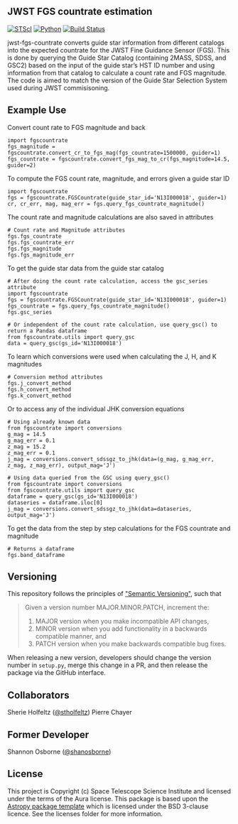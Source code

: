 JWST FGS countrate estimation
-----------------------------

[![STScI](https://img.shields.io/badge/powered%20by-STScI-blue.svg?colorA=707170&colorB=3e8ddd&style=flat)](http://www.stsci.edu)
[![Python](https://img.shields.io/badge/Python-3.6%20%7C%203.7%20%7C%203.8-blue.svg)](https://www.python.org/)
[![Build Status](https://ssbjenkins.stsci.edu/job/STScI/job/jwst-fgs-countrate/job/master/badge/icon)](https://ssbjenkins.stsci.edu/job/STScI/job/jwst-fgs-countrate/job/master/)


jwst-fgs-countrate converts guide star information from different catalogs into the expected countrate for the JWST Fine Guidance Sensor (FGS). This is done by querying the Guide Star Catalog (containing 2MASS, SDSS, and GSC2) based on the input of the guide star’s HST ID number and using information from that catalog to calculate a count rate and FGS magnitude. The code is aimed to match the version of the Guide Star Selection System used during JWST commisisoning.


Example Use
-----------
Convert count rate to FGS magnitude and back
```
import fgscountrate
fgs_magnitude = fgscountrate.convert_cr_to_fgs_mag(fgs_countrate=1500000, guider=1)
fgs_countrate = fgscountrate.convert_fgs_mag_to_cr(fgs_magnitude=14.5, guider=2)
```

To compute the FGS count rate, magnitude, and errors given a guide star ID
```
import fgscountrate
fgs = fgscountrate.FGSCountrate(guide_star_id='N13I000018', guider=1)
cr, cr_err, mag, mag_err = fgs.query_fgs_countrate_magnitude()
```

The count rate and magnitude calculations are also saved in attributes
```
# Count rate and Magnitude attributes
fgs.fgs_countrate
fgs.fgs_countrate_err
fgs.fgs_magnitude
fgs.fgs_magnitude_err
```

To get the guide star data from the guide star catalog
```
# After doing the count rate calculation, access the gsc_series attribute
import fgscountrate
fgs = fgscountrate.FGSCountrate(guide_star_id='N13I000018', guider=1)
fgs_countrate = fgs.query_fgs_countrate_magnitude()
fgs.gsc_series

# Or independent of the count rate calculation, use query_gsc() to return a Pandas dataframe
from fgscountrate.utils import query_gsc
data = query_gsc(gs_id='N13I000018')
```

To learn which conversions were used when calculating the J, H, and K magnitudes
```
# Conversion method attributes
fgs.j_convert_method
fgs.h_convert_method
fgs.k_convert_method
```

Or to access any of the individual JHK conversion equations
```
# Using already known data
from fgscountrate import conversions
g_mag = 14.5
g_mag_err = 0.1
z_mag = 15.2
z_mag_err = 0.1
j_mag = conversions.convert_sdssgz_to_jhk(data=(g_mag, g_mag_err, z_mag, z_mag_err), output_mag='J')

# Using data queried from the GSC using query_gsc()
from fgscountrate import conversions
from fgscountrate.utils import query_gsc
dataframe = query_gsc(gs_id='N13I000018')
dataseries = dataframe.iloc[0]
j_mag = conversions.convert_sdssgz_to_jhk(data=dataseries, output_mag='J')
```

To get the data from the step by step calculations for the FGS countrate and magnitude
```
# Returns a dataframe
fgs.band_dataframe
```

Versioning
----------
This repository follows the principles of ["Semantic Versioning"](https://semver.org/), such that

> Given a version number MAJOR.MINOR.PATCH, increment the:
> 1. MAJOR version when you make incompatible API changes,
> 2. MINOR version when you add functionality in a backwards compatible manner, and
> 3. PATCH version when you make backwards compatible bug fixes.

When releasing a new version, developers should change the version number in `setup.py`, merge this change in a PR, and then release the package via the GitHub interface.


Collaborators
-----------------
Sherie Holfeltz ([@stholfeltz](https://github.com/stholfeltz))
Pierre Chayer


Former Developer
-----------------
Shannon Osborne ([@shanosborne](https://github.com/shanosborne))


License
-------

This project is Copyright (c) Space Telescope Science Institute and licensed under
the terms of the Aura license. This package is based upon
the [Astropy package template](https://github.com/astropy/package-template)
which is licensed under the BSD 3-clause licence. See the licenses folder for
more information.
